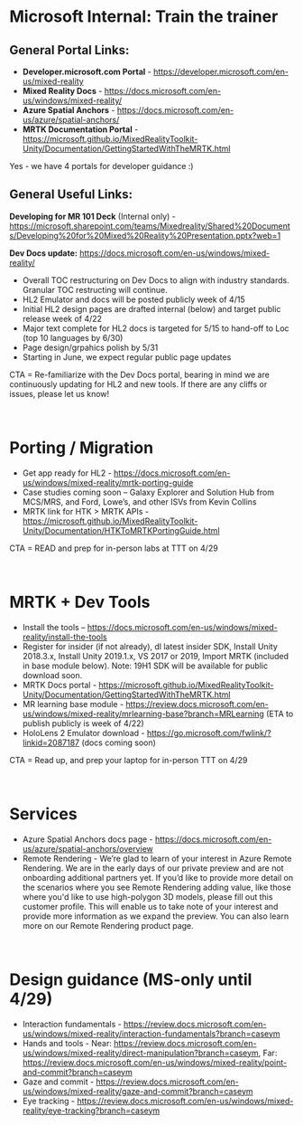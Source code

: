 # Microsoft Internal: Train the trainer

## General Portal Links:

* **Developer.microsoft.com Portal** - https://developer.microsoft.com/en-us/mixed-reality
* **Mixed Reality Docs** - https://docs.microsoft.com/en-us/windows/mixed-reality/
* **Azure Spatial Anchors** - https://docs.microsoft.com/en-us/azure/spatial-anchors/ 
* **MRTK Documentation Portal** - https://microsoft.github.io/MixedRealityToolkit-Unity/Documentation/GettingStartedWithTheMRTK.html 

Yes - we have 4 portals for developer guidance :)
<br>

## General Useful Links:

**Developing for MR 101 Deck** (Internal only) - https://microsoft.sharepoint.com/teams/Mixedreality/Shared%20Documents/Developing%20for%20Mixed%20Reality%20Presentation.pptx?web=1 

**Dev Docs update:**  https://docs.microsoft.com/en-us/windows/mixed-reality/
* Overall TOC restructuring on Dev Docs to align with industry standards.  Granular TOC restructing will continue.
* HL2 Emulator and docs will be posted publicly week of 4/15
* Initial HL2 design pages are drafted internal (below) and target public release week of 4/22
* Major text complete for HL2 docs is targeted for 5/15 to hand-off to Loc (top 10 languages by 6/30)
* Page design/grpahics polish by 5/31
* Starting in June, we expect regular public page updates

CTA = Re-familiarize with the Dev Docs portal, bearing in mind we are continuously updating for HL2 and new tools.  If there are any cliffs or issues, please let us know!

<br>

# Porting / Migration
* Get app ready for HL2 - https://docs.microsoft.com/en-us/windows/mixed-reality/mrtk-porting-guide 
* Case studies coming soon – Galaxy Explorer and Solution Hub from MCS/MRS, and Ford, Lowe’s, and other ISVs from Kevin Collins
* MRTK link for HTK > MRTK APIs - https://microsoft.github.io/MixedRealityToolkit-Unity/Documentation/HTKToMRTKPortingGuide.html 

CTA = READ and prep for in-person labs at TTT on 4/29

<br>

# MRTK + Dev Tools
* Install the tools – https://docs.microsoft.com/en-us/windows/mixed-reality/install-the-tools 
* Register for insider (if not already), dl latest insider SDK, Install Unity 2018.3.x, Install Unity 2019.1.x, VS 2017 or 2019, Import MRTK (included in base module below).  Note: 19H1 SDK will be available for public download soon.
* MRTK Docs portal - https://microsoft.github.io/MixedRealityToolkit-Unity/Documentation/GettingStartedWithTheMRTK.html 
* MR learning base module - https://review.docs.microsoft.com/en-us/windows/mixed-reality/mrlearning-base?branch=MRLearning (ETA to publish publicly is week of 4/22)
* HoloLens 2 Emulator download - https://go.microsoft.com/fwlink/?linkid=2087187 (docs coming soon)

CTA = Read up, and prep your laptop for in-person TTT on 4/29

<br>

# Services
* Azure Spatial Anchors docs page - https://docs.microsoft.com/en-us/azure/spatial-anchors/overview 
* Remote Rendering - We’re glad to learn of your interest in Azure Remote Rendering. We are in the early days of our private preview and are not onboarding additional partners yet. If you’d like to provide more detail on the scenarios where you see Remote Rendering adding value, like those where you'd like to use high-polygon 3D models, please fill out this customer profile. This will enable us to take note of your interest and provide more information as we expand the preview. You can also learn more on our Remote Rendering product page.

<br>

# Design guidance (MS-only until 4/29)
* Interaction fundamentals - https://review.docs.microsoft.com/en-us/windows/mixed-reality/interaction-fundamentals?branch=caseym
* Hands and tools - Near: https://review.docs.microsoft.com/en-us/windows/mixed-reality/direct-manipulation?branch=caseym, Far: https://review.docs.microsoft.com/en-us/windows/mixed-reality/point-and-commit?branch=caseym
* Gaze and commit - https://review.docs.microsoft.com/en-us/windows/mixed-reality/gaze-and-commit?branch=caseym
* Eye tracking - https://review.docs.microsoft.com/en-us/windows/mixed-reality/eye-tracking?branch=caseym
